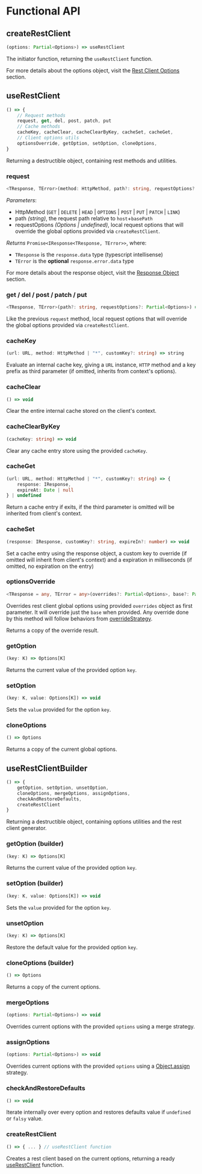 # Functional API

## createRestClient

```ts
(options: Partial<Options>) => useRestClient
```

The initiator function, returning the `useRestClient` function.

For more details about the options object, visit the [Rest Client Options](/api/rest-client-options) section.

## useRestClient

```ts
() => {
	// Request methods
	request, get, del, post, patch, put
	// Cache methods
	cacheKey, cacheClear, cacheClearByKey, cacheSet, cacheGet,
	// Client options utils
	optionsOverride, getOption, setOption, cloneOptions,
}
```

Returning a destructible object, containing rest methods and utilities.

### request

```ts
<TResponse, TError>(method: HttpMethod, path?: string, requestOptions?: Partial<Options>) => Promise<IResponse<TResponse, TError>>
```

*Parameters*:
* HttpMethod (`GET` | `DELETE` | `HEAD` | `OPTIONS` | `POST` | `PUT` | `PATCH` | `LINK`)
* path *(string)*, the request path relative to `host`+`basePath`
* requestOptions *(Options | undefined)*, local request options that will override the global options provided via `createRestClient`.

*Returns* `Promise<IResponse<TResponse, TError>>`, where:
 * `TResponse` is the `response.data` type (typescript intellisense)
 * `TError` is the **optional** `response.error.data` type

For more details about the response object, visit the [Response Object](/api/response-object) section.

### get / del / post / patch / put

```ts
<TResponse, TError>(path?: string, requestOptions?: Partial<Options>) => Promise<IResponse<TResponse, TError>>
```

Like the previous `request` method, local request options that will override the global options provided via `createRestClient`.

### cacheKey

```ts
(url: URL, method: HttpMethod | "*", customKey?: string) => string
```

Evaluate an internal cache key, giving a `URL` instance, `HTTP` method and a key prefix as third parameter (if omitted, inherits from context's options).

### cacheClear

```ts
() => void
```

Clear the entire internal cache stored on the client's context.

### cacheClearByKey

```ts
(cacheKey: string) => void
```

Clear any cache entry store using the provided `cacheKey`.

### cacheGet

```ts
(url: URL, method: HttpMethod | "*", customKey?: string) => {
	response: IResponse,
	expireAt: Date | null
} | undefined
```

Return a cache entry if exits, if the third parameter is omitted will be inherited from client's context.

### cacheSet

```ts
(response: IResponse, customKey?: string, expireIn?: number) => void
```

Set a cache entry using the response object, a custom key to override (if omitted will inherit from client's context) and a expiration in milliseconds (if omitted, no expiration on the entry)

### optionsOverride

```ts
<TResponse = any, TError = any>(overrides?: Partial<Options>, base?: Partial<Options>) => Partial<Options>
```

Overrides rest client global options using provided `overrides` object as first parameter. It will override just the `base` when provided. Any override done by this method will follow behaviors from [overrideStrategy](/api/rest-client-options#overridestrategy).

Returns a copy of the override result.

### getOption

```ts
(key: K) => Options[K]
```

Returns the current value of the provided option `key`.

### setOption

```ts
(key: K, value: Options[K]) => void
```

Sets the `value` provided for the option `key`.

### cloneOptions

```ts
() => Options
```

Returns a copy of the current global options.

## useRestClientBuilder

```ts
() => {
	getOption, setOption, unsetOption,
	cloneOptions, mergeOptions, assignOptions,
	checkAndRestoreDefaults,
	createRestClient
}
```

Returning a destructible object, containing options utilities and the rest client generator.

### getOption (builder)

```ts
(key: K) => Options[K]
```

Returns the current value of the provided option `key`.

### setOption (builder)

```ts
(key: K, value: Options[K]) => void
```

Sets the `value` provided for the option `key`.

### unsetOption

```ts
(key: K) => Options[K]
```

Restore the default value for the provided option `key`.

### cloneOptions (builder)

```ts
() => Options
```

Returns a copy of the current options.

### mergeOptions

```ts
(options: Partial<Options>) => void
```

Overrides current options with the provided `options` using a merge strategy.

### assignOptions

```ts
(options: Partial<Options>) => void
```

Overrides current options with the provided `options` using a [Object.assign](https://developer.mozilla.org/en-US/docs/Web/JavaScript/Reference/Global_Objects/Object/assign) strategy.

### checkAndRestoreDefaults

```ts
() => void
```

Iterate internally over every option and restores defaults value if `undefined` or `falsy` value.

### createRestClient

```ts
() => { ... } // useRestClient function
```

Creates a rest client based on the current options, returning a ready [useRestClient](#userestclient) function.